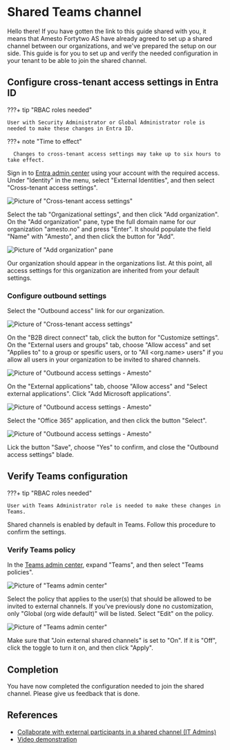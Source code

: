 # Shared Teams channel

Hello there! If you have gotten the link to this guide shared with you, it means that Amesto Fortytwo AS have already agreed to set up a shared channel between our organizations, and we've prepared the setup on our side.
This guide is for you to set up and verify the needed configuration in your tenant to be able to join the shared channel.

## Configure cross-tenant access settings in Entra ID

???+ tip "RBAC roles needed"

    User with Security Administrator or Global Administrator role is needed to make these changes in Entra ID.

???+ note "Time to effect"
  
      Changes to cross-tenant access settings may take up to six hours to take effect.

Sign in to [Entra admin center](https://entra.microsoft.com/#home) using your account with the required access.
Under "Identity" in the menu, select "External Identities", and then select "Cross-tenant access settings".

![Picture of "Cross-tenant access settings"](media/shared_teams_channel.png)

Select the tab "Organizational settings", and then click "Add organization".
On the "Add organization" pane, type the full domain name for our organization "amesto.no" and press "Enter".
It should populate the field "Name" with "Amesto", and then click the button for "Add".

![Picture of "Add organization" pane](media/shared_teams_channel-1.png)

Our organization should appear in the organizations list. At this point, all access settings for this organization are inherited from your default settings.

### Configure outbound settings

Select the "Outbound access" link for our organization.

![Picture of "Cross-tenant access settings"](media/shared_teams_channel-2.png)

On the "B2B direct connect" tab, click the button for "Customize settings".
On the "External users and groups" tab, choose "Allow access" and set "Applies to" to a group or spesific users, or to "All &lt;org.name&gt; users" if you allow all users in your organization to be invited to shared channels.

![Picture of "Outbound access settings - Amesto"](media/shared_teams_channel-3.png)

On the "External applications" tab, choose "Allow access" and "Select external applications". Click "Add Microsoft applications".

![Picture of "Outbound access settings - Amesto"](media/shared_teams_channel-4.png)

Select the "Office 365" application, and then click the button "Select".

![Picture of "Outbound access settings - Amesto"](media/shared_teams_channel-5.png)

Lick the button "Save", choose "Yes" to confirm, and close the "Outbound access settings" blade.

## Verify Teams configuration

???+ tip "RBAC roles needed"

    User with Teams Administrator role is needed to make these changes in Teams.

Shared channels is enabled by default in Teams. Follow this procedure to confirm the settings.

### Verify Teams policy

In the [Teams admin center](https://admin.teams.microsoft.com/), expand "Teams", and then select "Teams policies".

![Picture of "Teams admin center"](media/shared_teams_channel-6.png)

Select the policy that applies to the user(s) that should be allowed to be invited to external channels. If you've previously done no customization, only "Global (org wide default)" will be listed. Select "Edit" on the policy.

![Picture of "Teams admin center"](media/shared_teams_channel-7.png)

Make sure that "Join external shared channels" is set to "On". If it is "Off", click the toggle to turn it on, and then click "Apply".

## Completion

You have now completed the configuration needed to join the shared channel. Please give us feedback that is done.

## References

- [Collaborate with external participants in a shared channel (IT Admins)](https://learn.microsoft.com/microsoft-365/solutions/collaborate-teams-direct-connect?view=o365-worldwide)
- [Video demonstration](https://learn.microsoft.com/en-gb/microsoft-365/solutions/collaborate-teams-direct-connect?view=o365-worldwide#video-demonstration)